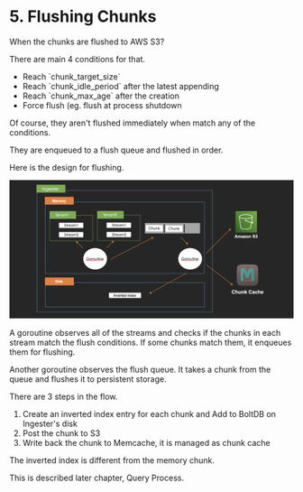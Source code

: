 # 5. Flushing Chunks

When the chunks are flushed to AWS S3?

There are main 4 conditions for that.

* Reach \`chunk\_target\_size\`
* Reach \`chunk\_idle\_period\` after the latest appending
* Reach \`chunk\_max\_age\` after the creation
* Force flush (eg. flush at process shutdown

Of course, they aren't flushed immediately when match any of the conditions.

They are enqueued to a flush queue and flushed in order.

Here is the design for flushing.

![](<../.gitbook/assets/image (6).png>)

A goroutine observes all of the streams and checks if the chunks in each stream match the flush conditions. If some chunks match them, it enqueues them for flushing.

Another goroutine observes the flush queue. It takes a chunk from the queue and flushes it to persistent storage.

There are 3 steps in the flow.

1. Create an inverted index entry for each chunk and Add to BoltDB on Ingester's disk
2. Post the chunk to S3
3. Write back the chunk to Memcache, it is managed as chunk cache

The inverted index is different from the memory chunk.

This is described later chapter, Query Process.

